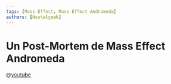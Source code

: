 ```yaml
---
tags: [Mass Effect, Mass Effect Andromeda]
authors: [Nostalgeek]
---
```


# Un Post-Mortem de Mass Effect Andromeda

@[youtube](https://www.youtube.com/watch?v=vQKBl2er32o)
